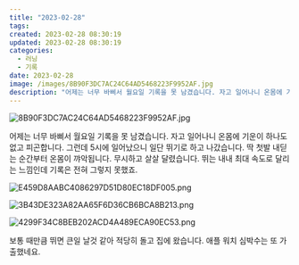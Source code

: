 ```yaml
---
title: "2023-02-28"
tags:
created: 2023-02-28 08:30:19
updated: 2023-02-28 08:30:19
categories:
  - 러닝
  - 기록
date: 2023-02-28
image: /images/8B90F3DC7AC24C64AD5468223F9952AF.jpg
description: "어제는 너무 바삐서 월요일 기록을 못 남겼습니다. 자고 일어나니 온몸에 기운이 하나도 없고 피곤합니다. 그런데 5시에 일어났으니 일단 뛰기로 하고 나갔습니다. 딱 첫발 내딛는 순간부터 온몸이 꺄악됩니다. 무시하고 살살 달렸습니다. 뛰는 내내 최대 속도로 달리는 느낌인데 기록은 전혀 그렇"
---
```


![8B90F3DC7AC24C64AD5468223F9952AF.jpg](/images/8B90F3DC7AC24C64AD5468223F9952AF.jpg)
 
 

어제는 너무 바삐서 월요일 기록을 못 남겼습니다.
자고 일어나니 온몸에 기운이 하나도 없고 피곤합니다. 그런데 5시에 일어났으니 일단 뛰기로 하고 나갔습니다.
딱 첫발 내딛는 순간부터 온몸이 꺄악됩니다. 무시하고 살살 달렸습니다. 뛰는 내내 최대 속도로 달리는 느낌인데 기록은 전혀 그렇지 못했죠.

 
 ![E459D8AABC4086297D51D80EC18DF005.png](/images/E459D8AABC4086297D51D80EC18DF005.png)
 
 

 
 ![3B43DE323A82AA65F6D36CB6BCA8B213.png](/images/3B43DE323A82AA65F6D36CB6BCA8B213.png)
 
 

 
 ![4299F34C8BEB202ACD4A489ECA90EC53.png](/images/4299F34C8BEB202ACD4A489ECA90EC53.png)
 
 

보통 때만큼 뛰면 큰일 날것 같아 적당히 돌고 집에 왔습니다. 애플 워치 심박수는 또 가출했네요.
